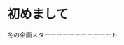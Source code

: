# 初めまして
<head>
    <meta charset="UTF-8">
    <title>TWIST -after graduation-</title>
</head>

<body>
    冬の企画スターーーーーーーーーーート<br>
    


</body>
